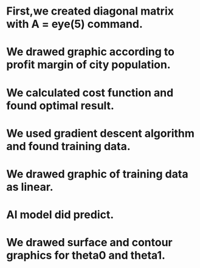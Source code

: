 # First,we created diagonal matrix with A = eye(5) command.

# We drawed graphic according to profit margin of city population.

# We calculated cost function and found optimal result.

# We used gradient descent algorithm and found training data.

# We drawed graphic of training data as linear.

# AI model did predict.

# We drawed surface and contour graphics for theta0 and theta1.